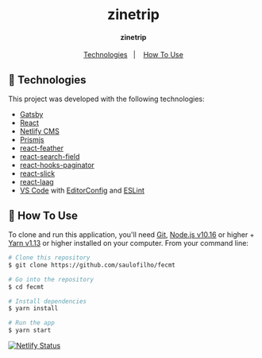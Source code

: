 <h1 align="center">
    zinetrip
    <br>
</h1>

<h4 align="center">
  zinetrip
</h4>

<p align="center">
  <a href="#floppy_disk-technologies">Technologies</a>&nbsp;&nbsp;&nbsp;|&nbsp;&nbsp;&nbsp;
  <a href="#wrench-how-to-use">How To Use</a>
</p>

## :floppy_disk: Technologies

This project was developed with the following technologies:

-  [Gatsby](https://www.gatsbyjs.org/)
-  [React](https://reactjs.org/)
-  [Netlify CMS](https://www.netlifycms.org/)
-  [Prismjs](https://prismjs.com/)
-  [react-feather](https://github.com/feathericons/react-feather#readme)
-  [react-search-field](https://github.com/nutboltu/react-search-field#readme)
-  [react-hooks-paginator](https://github.com/nutboltu/react-hooks-paginator#readme)
-  [react-slick](https://github.com/nutboltu/react-slick#readme)
-  [react-laag](https://github.com/nutboltu/react-laag#readme)
-  [VS Code][vc] with [EditorConfig][vceditconfig] and [ESLint][vceslint]

## :wrench: How To Use

To clone and run this application, you'll need [Git](https://git-scm.com), [Node.js v10.16][nodejs] or higher + [Yarn v1.13][yarn] or higher installed on your computer. From your command line:

```bash
# Clone this repository
$ git clone https://github.com/saulofilho/fecmt

# Go into the repository
$ cd fecmt

# Install dependencies
$ yarn install

# Run the app
$ yarn start
```

[![Netlify Status](https://api.netlify.com/api/v1/badges/9acc01a5-1983-45f6-a705-10adc0ebc803/deploy-status)](https://app.netlify.com/sites/fecmt/deploys)

[nodejs]: https://nodejs.org/
[yarn]: https://yarnpkg.com/
[vc]: https://code.visualstudio.com/
[vceditconfig]: https://marketplace.visualstudio.com/items?itemName=EditorConfig.EditorConfig
[vceslint]: https://marketplace.visualstudio.com/items?itemName=dbaeumer.vscode-eslint
